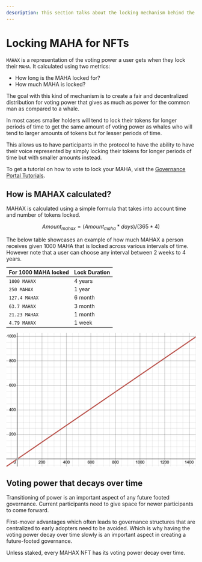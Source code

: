 ```yaml
---
description: This section talks about the locking mechanism behind the MAHAX NFTs
---
```


# Locking MAHA for NFTs

`MAHAX` is a representation of the voting power a user gets when they lock their `MAHA`. It calculated using two metrics:

* How long is the MAHA locked for?
* How much MAHA is locked?

The goal with this kind of mechanism is to create a fair and decentralized distribution for voting power that gives as much as power for the common man as compared to a whale.&#x20;

In most cases smaller holders will tend to lock their tokens for longer periods of time to get the same amount of voting power as whales who will tend to larger amounts of tokens but for lesser periods of time.&#x20;

This allows us to have participants in the protocol to have the ability to have their voice represented by simply locking their tokens for longer periods of time but with smaller amounts instead.

To get a tutorial on how to vote to lock your MAHA, visit the [Governance Portal Tutorials](governance-portal/staking-maha-for-mahax.md).

## How is MAHAX calculated?

MAHAX is calculated using a simple formula that takes into account time and number of tokens locked.

$$
Amount_{mahax} = (Amount_{maha} * days) / (365 * 4)
$$

The below table showcases an example of how much MAHAX a person receives given 1000 MAHA that is locked across various intervals of time. However note that a user can choose any interval between 2 weeks to 4 years.

| For 1000 MAHA locked | Lock Duration |
| -------------------- | ------------- |
| `1000 MAHAX`         | 4 years       |
| `250 MAHAX`          | 1 year        |
| `127.4 MAHAX`        | 6 month       |
| `63.7 MAHAX`         | 3 month       |
| `21.23 MAHAX`        | 1 month       |
| `4.79 MAHAX`         | 1 week        |

![A graph showcasing the MAHAX power (y-axis) across the number of days locked (x-axis) for 1000 MAHA](<../.gitbook/assets/image (1).png>)

## Voting power that decays over time

Transitioning of power is an important aspect of any future footed governance. Current participants need to give space for newer participants to come forward.&#x20;

First-mover advantages which often leads to governance structures that are centralized to early adopters need to be avoided. Which is why having the voting power decay over time slowly is an important aspect in creating a future-footed governance.

Unless staked, every MAHAX NFT has its voting power decay over time.&#x20;
